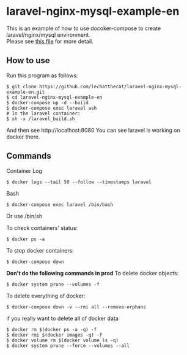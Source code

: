 # laravel-nginx-mysql-example-en
This is an example of how to use docoker-compose to create laravel/nginx/mysql environment.  
Please see [this file](https://github.com/lechatthecat/laravel-nginx-mysql-example-en/blob/master/docker-compose.yml) for more detail.

## How to use
Run this program as follows:
```
$ git clone https://github.com/lechatthecat/laravel-nginx-mysql-example-en.git
$ cd laravel-nginx-mysql-example-en
$ docker-compose up -d --build
$ docker-compose exec laravel ash
# In the laravel container:
$ sh -x /laravel_build.sh
```
And then see http://localhost:8080
You can see laravel is working on docker there.

## Commands
Container Log
```
$ docker logs --tail 50 --follow --timestamps laravel
```
Bash
```
$ docker-compose exec laravel /bin/bash
```
Or use /bin/sh

To check containers' status:
```
$ docker ps -a
```

To stop docker containers:
```
$ docker-compose down 
```

**Don't do the following commands in prod**
To delete docker objects:
```
$ docker system prune --volumes -f
```
To delete everything of docker:
```
$ docker-compose down -v --rmi all --remove-orphans
```

if you really want to delete all of docker data
```
$ docker rm $(docker ps -a -q) -f
$ docker rmi $(docker images -q) -f
$ docker volume rm $(docker volume ls -q)
$ docker system prune --force --volumes --all
```
